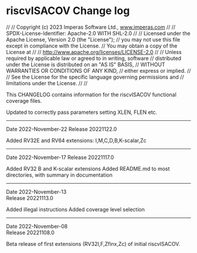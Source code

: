 # riscvISACOV Change log
//
// Copyright (c) 2023 Imperas Software Ltd., www.imperas.com
// 
// SPDX-License-Identifier: Apache-2.0 WITH SHL-2.0
//
// Licensed under the Apache License, Version 2.0 (the "License");
// you may not use this file except in compliance with the License.
// You may obtain a copy of the License at
//
//   http://www.apache.org/licenses/LICENSE-2.0
//
// Unless required by applicable law or agreed to in writing, software
// distributed under the License is distributed on an "AS IS" BASIS,
// WITHOUT WARRANTIES OR CONDITIONS OF ANY KIND,
// either express or implied.
//
// See the License for the specific language governing permissions and
// limitations under the License.
//
//


This CHANGELOG contains information for the riscvISACOV functional coverage files.


Updated to correctly pass parameters setting XLEN, FLEN etc.

---
Date 2022-November-22
Release 20221122.0

Added RV32E and RV64 extensions: I,M,C,D,B,K-scalar,Zc

---
Date 2022-November-17 
Release 20221117.0

Added RV32 B and K-scalar extensions
Added README.md to most directories, with summary in documentation

---
Date 2022-November-13  
Release 20221113.0

Added illegal instructions
Added coverage level selection

---
Date 2022-November-08  
Release 20221108.0  

Beta release of first extensions (RV32I,F,Zfinx,Zc) of initial riscvISACOV.


